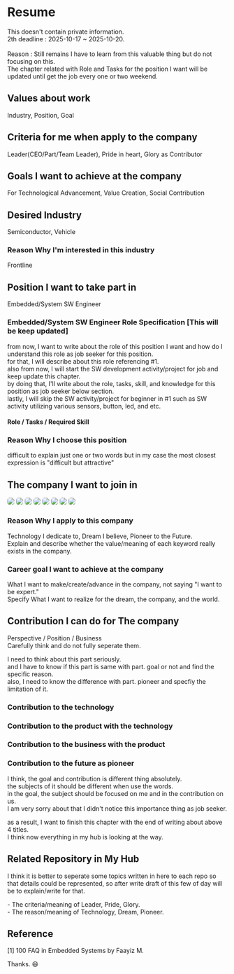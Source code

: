 # Resume
This doesn't contain private information. <br/>
2th deadline : 2025-10-17 ~ 2025-10-20. <br/><br/>
Reason : Still remains I have to learn from this valuable thing but do not focusing on this. <br/>
The chapter related with Role and Tasks for the position I want will be updated until get the job every one or two weekend. <br/>

## Values about work

Industry, Position, Goal

## Criteria for me when apply to the company

Leader(CEO/Part/Team Leader), Pride in heart, Glory as Contributor

## Goals I want to achieve at the company

For Technological Advancement, Value Creation, Social Contribution

## Desired Industry

Semiconductor, Vehicle

### Reason Why I'm interested in this industry

Frontline

## Position I want to take part in

Embedded/System SW Engineer

### Embedded/System SW Engineer Role Specification [This will be keep updated]

from now, I want to write about the role of this position I want and how do I understand this role as job seeker for this position. <br/>
for that, I will describe about this role referencing #1. <br/>
also from now, I will start the SW development activity/project for job and keep update this chapter. <br/>
by doing that, I'll write about the role, tasks, skill, and knowledge for this position as job seeker below section. <br/>
lastly, I will skip the SW activity/project for beginner in #1 such as SW activity utilizing various sensors, button, led, and etc. 

#### Role / Tasks / Required Skill

### Reason Why I choose this position

difficult to explain just one or two words but in my case the most closest expression is "difficult but attractive"

## The company I want to join in

<p>
<img src="https://img.shields.io/badge/Samsung Electronics-1428A0?style=for-the-badge&logo=Samsung&logoColor=white" style="border-radius:5px"/>
<img src="https://img.shields.io/badge/Hyundai Autoever-002C5E?style=for-the-badge&logo=Hyundai&logoColor=white" style="border-radius:5px"/>
<img src="https://img.shields.io/badge/SK Telecom-DD0700?style=for-the-badge&logoColor=white" style="border-radius:5px"/>
<img src="https://img.shields.io/badge/LG Electronics-A50034?style=for-the-badge&logo=LG&logoColor=white" style="border-radius:5px"/>
<img src="https://img.shields.io/badge/DEEPX-007CFF?style=for-the-badge&logoColor=white" style="border-radius:5px"/>
<img src="https://img.shields.io/badge/Kia-05141F?style=for-the-badge&logo=Kia&logoColor=white" style="border-radius:5px"/>
<img src="https://img.shields.io/badge/FuriosaAI-FF0000?style=for-the-badge&logoColor=white" style="border-radius:5px"/>
<img src="https://img.shields.io/badge/Hyundai Motor-002C5E?style=for-the-badge&logo=Hyundai&logoColor=white" style="border-radius:5px"/>
</p>

### Reason Why I apply to this company
Technology I dedicate to, Dream I believe, Pioneer to the Future. <br/>
Explain and describe whether the value/meaning of each keyword really exists in the company.

### Career goal I want to achieve at the company
What I want to make/create/advance in the company, not saying "I want to be expert." <br/>
Specify What I want to realize for the dream, the company, and the world.

## Contribution I can do for The company
Perspective / Position / Business <br/>
Carefully think and do not fully seperate them.

I need to think about this part seriously. <br/>
and I have to know if this part is same with part. goal or not and find the specific reason. <br/>
also, I need to know the difference with part. pioneer and specfiy the limitation of it.

### Contribution to the technology 
### Contribution to the product with the technology
### Contribution to the business with the product
### Contribution to the future as pioneer

I think, the goal and contribution is different thing absolutely. <br/>
the subjects of it should be different when use the words. <br/>
in the goal, the subject should be focused on me and in the contribution on us. <br/>
I am very sorry about that I didn't notice this importance thing as job seeker. <br/>

as a result, I want to finish this chapter with the end of writing about above 4 titles. <br/>
I think now everything in my hub is looking at the way.

## Related Repository in My Hub
I think it is better to seperate some topics written in here to each repo so that details could be represented, so after write draft of this few of day will be to explain/write for that. <br/>

<p>
- The criteria/meaning of Leader, Pride, Glory. <br/>
- The reason/meaning of Technology, Dream, Pioneer. <br/>
</p>

## Reference
[1] 100 FAQ in Embedded Systems by Faayiz M.

Thanks. 😄
